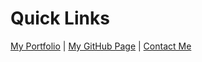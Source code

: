 # Quick Links

[My Portfolio](https://rickysegura.dev/) | [My GitHub Page](https://rickysegura.github.io/) | [Contact Me](https://www.rickysegura.dev/contact)
